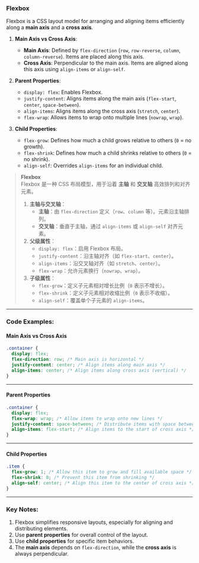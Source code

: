 ### Flexbox  

Flexbox is a CSS layout model for arranging and aligning items efficiently along a **main axis** and a **cross axis**.  

1. **Main Axis vs Cross Axis**:  
   - **Main Axis**: Defined by `flex-direction` (`row`, `row-reverse`, `column`, `column-reverse`). Items are placed along this axis.  
   - **Cross Axis**: Perpendicular to the main axis. Items are aligned along this axis using `align-items` or `align-self`.  

2. **Parent Properties**:  
   - `display: flex`: Enables Flexbox.  
   - `justify-content`: Aligns items along the main axis (`flex-start`, `center`, `space-between`).  
   - `align-items`: Aligns items along the cross axis (`stretch`, `center`).  
   - `flex-wrap`: Allows items to wrap onto multiple lines (`nowrap`, `wrap`).  

3. **Child Properties**:  
   - `flex-grow`: Defines how much a child grows relative to others (`0` = no growth).  
   - `flex-shrink`: Defines how much a child shrinks relative to others (`0` = no shrink).  
   - `align-self`: Overrides `align-items` for an individual child.  

> **Flexbox**  
> Flexbox 是一种 CSS 布局模型，用于沿着 **主轴** 和 **交叉轴** 高效排列和对齐元素。  
> 1. **主轴与交叉轴**：  
>    - **主轴**：由 `flex-direction` 定义（`row`、`column` 等）。元素沿主轴排列。  
>    - **交叉轴**：垂直于主轴，通过 `align-items` 或 `align-self` 对齐元素。  
> 2. **父级属性**：  
>    - `display: flex`：启用 Flexbox 布局。  
>    - `justify-content`：沿主轴对齐（如 `flex-start`、`center`）。  
>    - `align-items`：沿交叉轴对齐（如 `stretch`、`center`）。  
>    - `flex-wrap`：允许元素换行（`nowrap`、`wrap`）。  
> 3. **子级属性**：  
>    - `flex-grow`：定义子元素相对增长比例（`0` 表示不增长）。  
>    - `flex-shrink`：定义子元素相对收缩比例（`0` 表示不收缩）。  
>    - `align-self`：覆盖单个子元素的 `align-items`。  

---

### Code Examples:

#### **Main Axis vs Cross Axis**
```css
.container {
  display: flex;
  flex-direction: row; /* Main axis is horizontal */
  justify-content: center; /* Align items along main axis */
  align-items: center; /* Align items along cross axis (vertical) */
}
```

---

#### **Parent Properties**
```css
.container {
  display: flex;
  flex-wrap: wrap; /* Allow items to wrap onto new lines */
  justify-content: space-between; /* Distribute items with space between them */
  align-items: flex-start; /* Align items to the start of cross axis */
}
```

---

#### **Child Properties**
```css
.item {
  flex-grow: 1; /* Allow this item to grow and fill available space */
  flex-shrink: 0; /* Prevent this item from shrinking */
  align-self: center; /* Align this item to the center of cross axis */
}
```

---

### Key Notes:  
1. Flexbox simplifies responsive layouts, especially for aligning and distributing elements.  
2. Use **parent properties** for overall control of the layout.  
3. Use **child properties** for specific item behaviors.  
4. The **main axis** depends on `flex-direction`, while the **cross axis** is always perpendicular.
